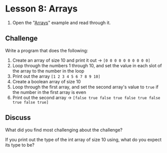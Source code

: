 # Lesson 8: Arrays

1. Open the "[Arrays](https://gobyexample.com/arrays)" example and read through it.

## Challenge

Write a program that does the following:

1. Create an array of size 10 and print it out -&gt; `[0 0 0 0 0 0 0 0 0 0]`
2. Loop through the numbers 1 through 10, and set the value in each slot of the array to the number in the loop
3. Print out the array `[1 2 3 4 5 6 7 8 9 10]`
4. Create a boolean array of size 10
5. Loop through the first array, and set the second array's value to `true` if the number in the first array is even
6. Print out the second array -&gt; `[false true false true false true false true false true]`

## Discuss

What did you find most challenging about the challenge?

If you print out the type of the int array of size 10 using, what do you expect its type to be?

